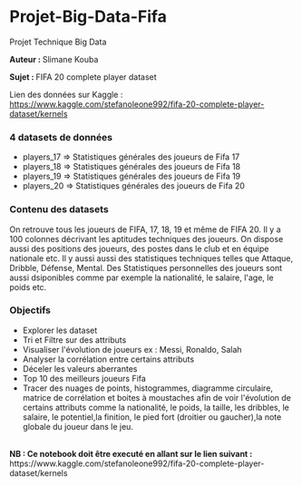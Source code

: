 # Projet-Big-Data-Fifa

Projet Technique Big Data

<b>Auteur : </b> Slimane Kouba

<b>Sujet : </b> FIFA 20 complete player dataset

Lien des données sur Kaggle : https://www.kaggle.com/stefanoleone992/fifa-20-complete-player-dataset/kernels

<h3> 4 datasets de données </h3>
	<ul>
		<li> players_17 => Statistiques générales des joueurs de Fifa 17</li>
		<li> players_18 => Statistiques générales des joueurs de Fifa 18</li> 
		<li> players_19 => Statistiques générales des joueurs de Fifa 19</li>
		<li> players_20 => Statistiques générales des joueurs de Fifa 20</li>
	</ul>
	
<h3> Contenu des datasets </h3>

<p>On retrouve tous les joueurs de FIFA, 17, 18, 19 et même de FIFA 20. Il y a 100 colonnes décrivant les aptitudes techniques des joueurs. On dispose aussi des positions des joueurs, des postes dans le club et en équipe nationale etc.
Il y aussi aussi des statistiques techniques telles que Attaque, Dribble, Défense, Mental.
Des Statistiques personnelles des joueurs sont aussi dsiponibles comme par exemple la nationalité, le salaire, l'age, le poids etc.</p>

	
<h3> Objectifs </h3>
	<ul>
			      <li>  Explorer les dataset </li>
			      <li>  Tri et Filtre sur des attributs </li>
			      <li>  Visualiser l'évolution de joueurs ex : Messi, Ronaldo, Salah</li>
			      <li>  Analyser la corrélation entre certains attributs</li>
			      <li>  Déceler les valeurs aberrantes</li>
			      <li>  Top 10 des meilleurs joueurs Fifa</li>
			      <li>  Tracer des nuages de points, histogrammes, diagramme circulaire,
		matrice de corrélation et  boites à moustaches afin de voir l'évolution de certains attributs comme la nationalité, le poids, la taille, les dribbles, le salaire, le potentiel,la finition, le pied fort (droitier ou gaucher),la note globale du joueur dans le jeu.
	</ul>
		
</br>
<b> NB : Ce notebook doit être executé en allant sur le lien suivant :</b>
https://www.kaggle.com/stefanoleone992/fifa-20-complete-player-dataset/kernels


